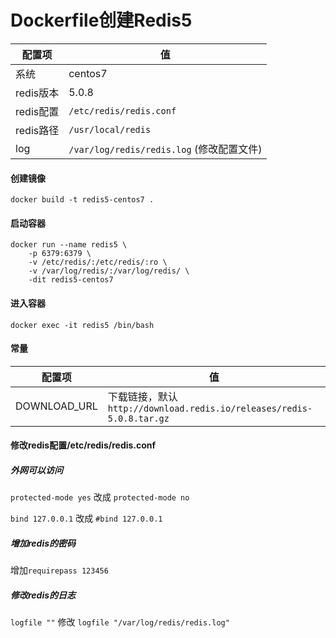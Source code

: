 Dockerfile创建Redis5
====

配置项 | 值  
-|-
系统 | centos7
redis版本 | 5.0.8
redis配置 | `/etc/redis/redis.conf`
redis路径 | `/usr/local/redis`
log | `/var/log/redis/redis.log`  (修改配置文件)

#### 创建镜像
```
docker build -t redis5-centos7 .
```

#### 启动容器
```
docker run --name redis5 \
    -p 6379:6379 \
    -v /etc/redis/:/etc/redis/:ro \
    -v /var/log/redis/:/var/log/redis/ \
    -dit redis5-centos7
```

#### 进入容器
```
docker exec -it redis5 /bin/bash
```

#### 常量
配置项 | 值  
-|-
DOWNLOAD_URL | 下载链接，默认`http://download.redis.io/releases/redis-5.0.8.tar.gz`

#### 修改redis配置/etc/redis/redis.conf
##### 外网可以访问
`protected-mode yes` 改成 `protected-mode no`

`bind 127.0.0.1` 改成 `#bind 127.0.0.1`

##### 增加redis的密码
增加`requirepass 123456`

##### 修改redis的日志
`logfile ""` 修改 `logfile "/var/log/redis/redis.log"`

